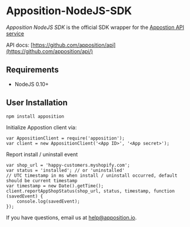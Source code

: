 Apposition-NodeJS-SDK
================

*Apposition NodeJS SDK* is the official SDK wrapper for the [Appostion API service](https://apposition.com)

API docs: [https://github.com/apposition/api](https://github.com/apposition/api/)

Requirements
------------

- NodeJS 0.10+

User Installation
-----------------

    npm install apposition
    
Initialize Appostion client via:

    var AppositionClient = require('apposition');
    var client = new AppositionClient('<App ID>', '<App secret>');

Report install / uninstall event

    var shop_url = 'happy-customers.myshopify.com';
    var status = 'installed'; // or 'uninstalled'
    // UTC timestamp in ms when install / uninstall occurred, default should be current timestamp
    var timestamp = new Date().getTime();
    client.reportAppShopStatus(shop_url, status, timestamp, function (savedEvent) {
        console.log(savedEvent);
    });

If you have questions, email us at [help@apposition.io](mailto:help@apposition.io).